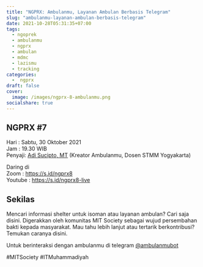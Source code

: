 ```yaml
---
title: "NGPRX: Ambulanmu, Layanan Ambulan Berbasis Telegram"
slug: "ambulanmu-layanan-ambulan-berbasis-telegram"
date: 2021-10-28T05:31:35+07:00
tags: 
  - ngoprek
  - ambulanmu
  - ngprx
  - ambulan
  - mdmc
  - lazismu
  - tracking
categories:
  -  ngprx
draft: false
cover: 
  image: /images/ngprx-8-ambulanmu.png
socialshare: true
---
```

NGPRX #7
---

Hari   : Sabtu, 30 Oktober 2021   
Jam    : 19.30 WIB   
Penyaji: [Adi Sucipto, MT](https://twitter.com/acepby) (Kreator Ambulanmu, Dosen STMM Yogyakarta)

Daring di  
Zoom : <https://s.id/ngprx8>  
Youtube : <https://s.id/ngprx8-live>  

## Sekilas
Mencari informasi shelter untuk isoman atau layanan ambulan? Cari saja disini. Digerakkan oleh komunitas MIT Society sebagai wujud persembahan bakti kepada masyarakat. Mau tahu lebih lanjut atau tertarik berkontribusi? Temukan caranya disini.

Untuk berinteraksi dengan ambulanmu di telegram [@ambulanmubot](https://t.me/ambulanmubot)


#MITSociety
#ITMuhammadiyah
